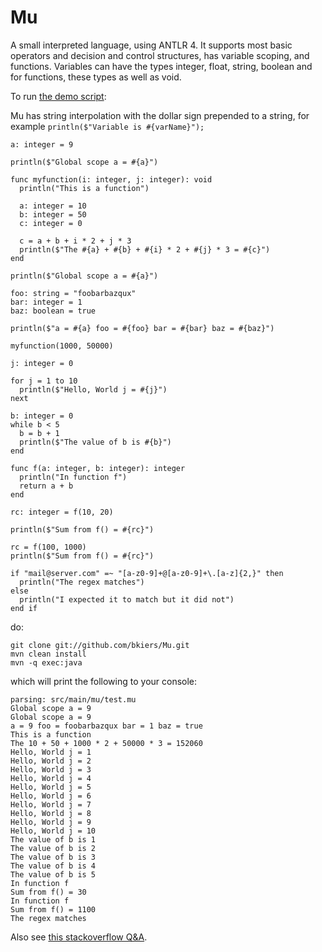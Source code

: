 Mu
==

A small interpreted language, using ANTLR 4. It supports most basic operators
and decision and control structures, has variable scoping, and functions. Variables
can have the types integer, float, string, boolean and for functions, these
types as well as void.

To run [the demo script](https://github.com/bkiers/Mu/blob/master/src/main/mu/test.mu):

Mu has string interpolation with the dollar sign prepended to a string, for
example `println($"Variable is #{varName}");`

```
a: integer = 9

println($"Global scope a = #{a}")

func myfunction(i: integer, j: integer): void
  println("This is a function")

  a: integer = 10
  b: integer = 50
  c: integer = 0

  c = a + b + i * 2 + j * 3
  println($"The #{a} + #{b} + #{i} * 2 + #{j} * 3 = #{c}")
end

println($"Global scope a = #{a}")

foo: string = "foobarbazqux"
bar: integer = 1
baz: boolean = true

println($"a = #{a} foo = #{foo} bar = #{bar} baz = #{baz}")

myfunction(1000, 50000)

j: integer = 0

for j = 1 to 10
  println($"Hello, World j = #{j}")
next

b: integer = 0
while b < 5
  b = b + 1
  println($"The value of b is #{b}")
end

func f(a: integer, b: integer): integer
  println("In function f")
  return a + b
end

rc: integer = f(10, 20)

println($"Sum from f() = #{rc}")

rc = f(100, 1000)
println($"Sum from f() = #{rc}")

if "mail@server.com" =~ "[a-z0-9]+@[a-z0-9]+\.[a-z]{2,}" then
  println("The regex matches")
else
  println("I expected it to match but it did not")
end if
```

do:

```
git clone git://github.com/bkiers/Mu.git
mvn clean install
mvn -q exec:java
```

which will print the following to your console:

```
parsing: src/main/mu/test.mu
Global scope a = 9
Global scope a = 9
a = 9 foo = foobarbazqux bar = 1 baz = true
This is a function
The 10 + 50 + 1000 * 2 + 50000 * 3 = 152060
Hello, World j = 1
Hello, World j = 2
Hello, World j = 3
Hello, World j = 4
Hello, World j = 5
Hello, World j = 6
Hello, World j = 7
Hello, World j = 8
Hello, World j = 9
Hello, World j = 10
The value of b is 1
The value of b is 2
The value of b is 3
The value of b is 4
The value of b is 5
In function f
Sum from f() = 30
In function f
Sum from f() = 1100
The regex matches
```

Also see [this stackoverflow Q&A](http://stackoverflow.com/questions/15610183/if-else-statements-in-antlr-using-listeners).
